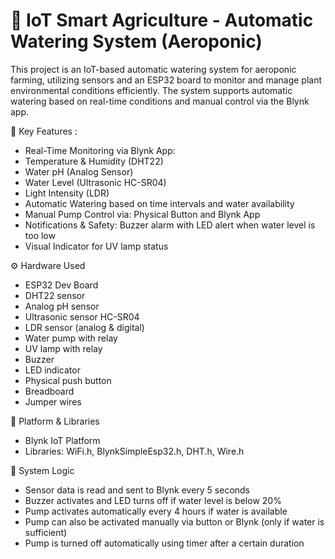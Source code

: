 # 🌱 IoT Smart Agriculture - Automatic Watering System (Aeroponic)
This project is an IoT-based automatic watering system for aeroponic farming, utilizing sensors and an ESP32 board to monitor and manage plant environmental conditions efficiently. The system supports automatic watering based on real-time conditions and manual control via the Blynk app.

🚀 Key Features :
- Real-Time Monitoring via Blynk App:
- Temperature & Humidity (DHT22)
- Water pH (Analog Sensor)
- Water Level (Ultrasonic HC-SR04)
- Light Intensity (LDR)
- Automatic Watering based on time intervals and water availability
- Manual Pump Control via: Physical Button and Blynk App
- Notifications & Safety: Buzzer alarm with LED alert when water level is too low
- Visual Indicator for UV lamp status

⚙️ Hardware Used
- ESP32 Dev Board
- DHT22 sensor
- Analog pH sensor
- Ultrasonic sensor HC-SR04
- LDR sensor (analog & digital)
- Water pump with relay
- UV lamp with relay
- Buzzer
- LED indicator
- Physical push button
- Breadboard
- Jumper wires

📲 Platform & Libraries
- Blynk IoT Platform
- Libraries: WiFi.h, BlynkSimpleEsp32.h, DHT.h, Wire.h

🧠 System Logic
- Sensor data is read and sent to Blynk every 5 seconds
- Buzzer activates and LED turns off if water level is below 20%
- Pump activates automatically every 4 hours if water is available
- Pump can also be activated manually via button or Blynk (only if water is sufficient)
- Pump is turned off automatically using timer after a certain duration
